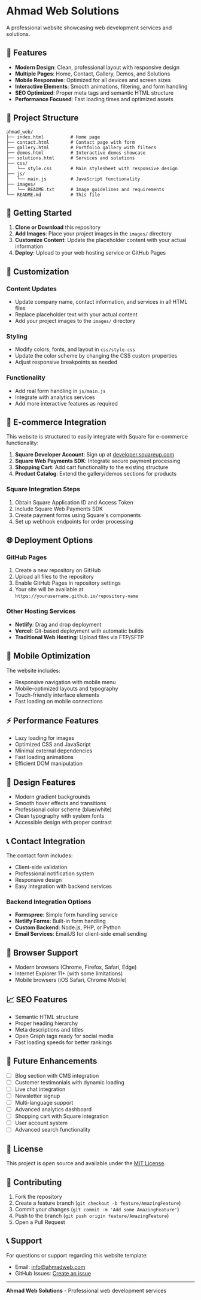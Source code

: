 # Ahmad Web Solutions

A professional website showcasing web development services and solutions.

## 🌟 Features

- **Modern Design**: Clean, professional layout with responsive design
- **Multiple Pages**: Home, Contact, Gallery, Demos, and Solutions
- **Mobile Responsive**: Optimized for all devices and screen sizes
- **Interactive Elements**: Smooth animations, filtering, and form handling
- **SEO Optimized**: Proper meta tags and semantic HTML structure
- **Performance Focused**: Fast loading times and optimized assets

## 📁 Project Structure

```
ahmad_web/
├── index.html          # Home page
├── contact.html        # Contact page with form
├── gallery.html        # Portfolio gallery with filters
├── demos.html          # Interactive demos showcase
├── solutions.html      # Services and solutions
├── css/
│   └── style.css       # Main stylesheet with responsive design
├── js/
│   └── main.js         # JavaScript functionality
├── images/
│   └── README.txt      # Image guidelines and requirements
└── README.md           # This file
```

## 🚀 Getting Started

1. **Clone or Download** this repository
2. **Add Images**: Place your project images in the `images/` directory
3. **Customize Content**: Update the placeholder content with your actual information
4. **Deploy**: Upload to your web hosting service or GitHub Pages

## 📝 Customization

### Content Updates
- Update company name, contact information, and services in all HTML files
- Replace placeholder text with your actual content
- Add your project images to the `images/` directory

### Styling
- Modify colors, fonts, and layout in `css/style.css`
- Update the color scheme by changing the CSS custom properties
- Adjust responsive breakpoints as needed

### Functionality
- Add real form handling in `js/main.js`
- Integrate with analytics services
- Add more interactive features as required

## 🛒 E-commerce Integration

This website is structured to easily integrate with Square for e-commerce functionality:

1. **Square Developer Account**: Sign up at [developer.squareup.com](https://developer.squareup.com)
2. **Square Web Payments SDK**: Integrate secure payment processing
3. **Shopping Cart**: Add cart functionality to the existing structure
4. **Product Catalog**: Extend the gallery/demos sections for products

### Square Integration Steps
1. Obtain Square Application ID and Access Token
2. Include Square Web Payments SDK
3. Create payment forms using Square's components
4. Set up webhook endpoints for order processing

## 🌐 Deployment Options

### GitHub Pages
1. Create a new repository on GitHub
2. Upload all files to the repository
3. Enable GitHub Pages in repository settings
4. Your site will be available at `https://yourusername.github.io/repository-name`

### Other Hosting Services
- **Netlify**: Drag and drop deployment
- **Vercel**: Git-based deployment with automatic builds
- **Traditional Web Hosting**: Upload files via FTP/SFTP

## 📱 Mobile Optimization

The website includes:
- Responsive navigation with mobile menu
- Mobile-optimized layouts and typography
- Touch-friendly interface elements
- Fast loading on mobile connections

## ⚡ Performance Features

- Lazy loading for images
- Optimized CSS and JavaScript
- Minimal external dependencies
- Fast loading animations
- Efficient DOM manipulation

## 🎨 Design Features

- Modern gradient backgrounds
- Smooth hover effects and transitions
- Professional color scheme (blue/white)
- Clean typography with system fonts
- Accessible design with proper contrast

## 📞 Contact Integration

The contact form includes:
- Client-side validation
- Professional notification system
- Responsive design
- Easy integration with backend services

### Backend Integration Options
- **Formspree**: Simple form handling service
- **Netlify Forms**: Built-in form handling
- **Custom Backend**: Node.js, PHP, or Python
- **Email Services**: EmailJS for client-side email sending

## 🔧 Browser Support

- Modern browsers (Chrome, Firefox, Safari, Edge)
- Internet Explorer 11+ (with some limitations)
- Mobile browsers (iOS Safari, Chrome Mobile)

## 📈 SEO Features

- Semantic HTML structure
- Proper heading hierarchy
- Meta descriptions and titles
- Open Graph tags ready for social media
- Fast loading speeds for better rankings

## 🚀 Future Enhancements

- [ ] Blog section with CMS integration
- [ ] Customer testimonials with dynamic loading
- [ ] Live chat integration
- [ ] Newsletter signup
- [ ] Multi-language support
- [ ] Advanced analytics dashboard
- [ ] Shopping cart with Square integration
- [ ] User account system
- [ ] Advanced search functionality

## 📄 License

This project is open source and available under the [MIT License](LICENSE).

## 🤝 Contributing

1. Fork the repository
2. Create a feature branch (`git checkout -b feature/AmazingFeature`)
3. Commit your changes (`git commit -m 'Add some AmazingFeature'`)
4. Push to the branch (`git push origin feature/AmazingFeature`)
5. Open a Pull Request

## 📞 Support

For questions or support regarding this website template:

- Email: info@ahmadweb.com
- GitHub Issues: [Create an issue](https://github.com/yourusername/ahmad-web/issues)

---

**Ahmad Web Solutions** - Professional web development services